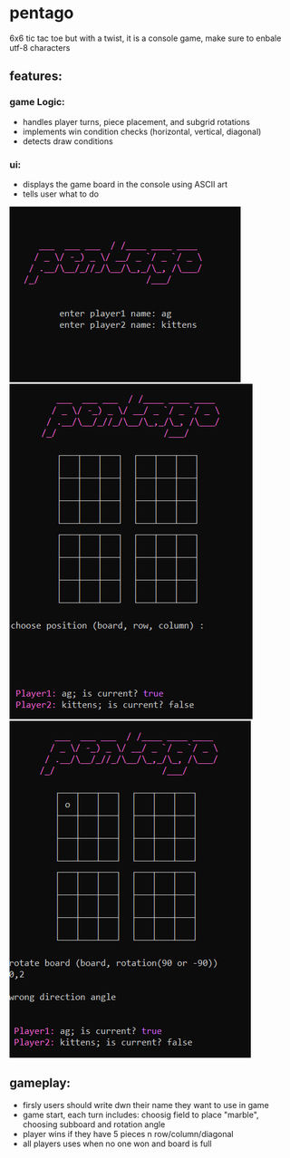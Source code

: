 # pentago
6x6 tic tac toe but with a twist, it is a console game, make sure to enbale utf-8 characters

## features:
### game Logic:
- handles player turns, piece placement, and subgrid rotations
- implements win condition checks (horizontal, vertical, diagonal)
- detects draw conditions
  
### ui:
- displays the game board in the console using ASCII art
- tells user what to do <br />

![menu](https://github.com/agkittens/pentago/blob/main/docs/main.PNG?raw=true) <br />
![game](https://github.com/agkittens/pentago/blob/main/docs/turn1.PNG?raw=true) 
![game](https://github.com/agkittens/pentago/blob/main/docs/turn2.PNG?raw=true)


## gameplay:
- firsly users should write dwn their name they want to use in game
- game start, each turn includes: choosig field to place "marble", choosing subboard and rotation angle
- player wins if they have 5 pieces n row/column/diagonal
- all players uses when no one won and board is full
